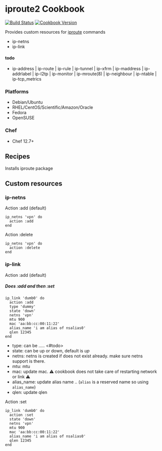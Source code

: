 # iproute2 Cookbook


[![Build Status](https://travis-ci.org/karthik-altiscale/iproute2-cookbook.svg?branch=master)](http://travis-ci.org/chef-cookbooks/iproute2) [![Cookbook Version](https://img.shields.io/cookbook/v/iproute2.svg)](https://supermarket.chef.io/cookbooks/iproute2)

Provides custom resources for [iproute](http://manpages.ubuntu.com/manpages/trusty/man8/ip.8.html) commands

* ip-netns
* ip-link

#### todo
* ip-address | ip-route | ip-rule | ip-tunnel | ip-xfrm | ip-maddress | ip-addrlabel | ip-l2tp | ip-monitor | ip-mroute(8) | ip-neighbour | ip-ntable | ip-tcp_metrics

### Platforms

- Debian/Ubuntu
- RHEL/CentOS/Scientific/Amazon/Oracle
- Fedora
- OpenSUSE

### Chef

- Chef 12.7+


## Recipes

Installs iproute package

## Custom resources

### ip-netns

Action :add (default)

```
ip_netns 'vpn' do
  action :add
end
```

Action :delete

```
ip_netns 'vpn' do
  action :delete
end
```

### ip-link

Action :add (default)
##### Does :add and then :set

```
ip_link 'dumb0' do
  action :add
  type 'dummy'
  state 'down'
  netns 'vpn'
  mtu 900
  mac 'aa:bb:cc:00:11:22'
  alias_name 'i am alias of nsalias0'
  qlen 12345
end
```

* type: can be ..... <#todo>
* state: can be up or down, default is *up*
* netns: netns is created if does not exist already. make sure netns support is there. 
* mtu: mtu
* mac: update mac. :warning: cookbook does not take care of restarting network or link :warning:
* alias_name: update alias name .. (`alias` is a reserved name so using `alias_name`)
* qlen: update qlen

Action :set

```
ip_link 'dumb0' do
  action :set
  state 'down'
  netns 'vpn'
  mtu 900
  mac 'aa:bb:cc:00:11:22'
  alias_name 'i am alias of nsalias0'
  qlen 12345
end
```
